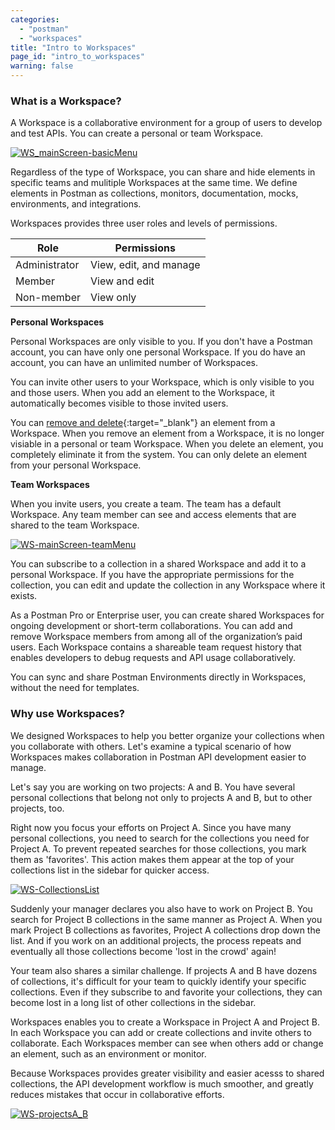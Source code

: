 ```yaml
---
categories:
  - "postman"
  - "workspaces"
title: "Intro to Workspaces"
page_id: "intro_to_workspaces"
warning: false
---
```



### What is a Workspace?

A Workspace is a collaborative environment for a group of users to develop and test APIs. You can create a personal or team Workspace. 

[![WS_mainScreen-basicMenu](https://s3.amazonaws.com/postman-static-getpostman-com/postman-docs/WS-mainScreen-basicMenu.png)](https://s3.amazonaws.com/postman-static-getpostman-com/postman-docs/WS-mainScreen-basicMenu.png)

Regardless of the type of Workspace, you can share and hide elements in specific teams and mulitiple Workspaces at the same time. We define elements in Postman as collections, monitors, documentation, mocks, environments, and integrations.

Workspaces provides three user roles and levels of permissions.


| **Role**  |   **Permissions**                 |
| ---   |   ---     | 
| Administrator   |   View, edit, and manage    |
| Member   |  View and edit                     | 
| Non-member   |  View only                     | 

**Personal Workspaces**

Personal Workspaces are only visible to you. If you don't have a Postman account, you can have only one personal Workspace. If you do have an account, you can have an unlimited number of Workspaces.

You can invite other users to your Workspace, which is only visible to you and those users. When you add an element to the Workspace, it automatically becomes visible to those invited users. 

You can [remove and delete](/docs/postman/workspaces/using_workspaces){:target="_blank"} an element from a Workspace. When you remove an element from a Workspace, it is no longer visiable in a personal or team Workspace. When you delete an element, you completely eliminate it from the system. You can only delete an element from your personal Workspace.

**Team Workspaces**

When you invite users, you create a team. The team has a default Workspace. Any team member can see and access elements that are shared to the team Workspace. 

[![WS-mainScreen-teamMenu](https://s3.amazonaws.com/postman-static-getpostman-com/postman-docs/WS-mainScreen-teamenu.png)](https://s3.amazonaws.com/postman-static-getpostman-com/postman-docs/WS-mainScreen-teamenu.png)

You can subscribe to a collection in a shared Workspace and add it to a personal Workspace. If you have the appropriate permissions for the collection, you can edit and update the collection in any Workspace where it exists. 

As a Postman Pro or Enterprise user, you can create shared Workspaces for ongoing development or short-term collaborations. You can add and remove Workspace members from among all of the organization’s paid users. Each Workspace contains a shareable team request history that enables developers to debug requests and API usage collaboratively.

You can sync and share Postman Environments directly in Workspaces, without the need for templates.

### Why use Workspaces?

We designed Workspaces to help you better organize your collections when you collaborate with others. Let's examine a typical scenario of how Workspaces makes collaboration in Postman API development easier to manage.

Let's say you are working on two projects: A and B. You have several personal collections that belong not only to projects A and B, but to other projects, too. 

Right now you focus your efforts on Project A. Since you have many personal collections, you need to search for the collections you need for Project A. To prevent repeated searches for those collections, you mark them as 'favorites'. This action makes them appear at the top of your collections list in the sidebar for quicker access.

[![WS-CollectionsList](https://s3.amazonaws.com/postman-static-getpostman-com/postman-docs/WS-listCollections-main2.png)](hhttps://s3.amazonaws.com/postman-static-getpostman-com/postman-docs/WS-listCollections-main2.png)

Suddenly your manager declares you also have to work on Project B. You search for Project B collections in the same manner as Project A. When you mark Project B collections as favorites, Project A collections drop down the list. And if you work on an additional projects, the process repeats and eventually all those collections become 'lost in the crowd' again!

Your team also shares a similar challenge. If projects A and B have dozens of collections, it's difficult for your team to quickly identify your specific collections. Even if they subscribe to and favorite your collections, they can become lost in a long list of other collections in the sidebar.

Workspaces enables you to create a Workspace in Project A and Project B. In each Workspace you can add or create collections and invite others to collaborate. Each Workspaces member can see when others add or change an element, such as an environment or monitor.

Because Workspaces provides greater visibility and easier acesss to shared collections, the API development workflow is much smoother, and greatly reduces mistakes that occur in collaborative efforts. 


[![WS-projectsA_B](https://s3.amazonaws.com/postman-static-getpostman-com/postman-docs/WS-exampleTeamA_B.png)](https://s3.amazonaws.com/postman-static-getpostman-com/postman-docs/WS-exampleTeamA_B.png)


















 

